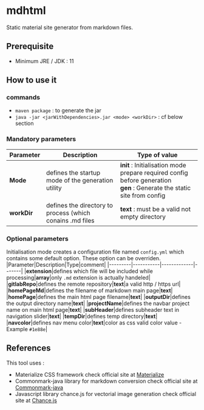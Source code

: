 # mdhtml
Static material site generator from markdown files.
## Prerequisite
- Minimum JRE / JDK : 11
## How to use it
### commands
- `maven package` : to generate the jar
- `java -jar <jarWithDependencies>.jar <mode> <workDir>` : cf below section
### Mandatory parameters
|Parameter|Description|Type of value|
|-----------|-------------------------------------------------------|----------------------------------------------------------------------------------------------------------------------------|
|**Mode**   |defines the startup mode of the generation utility     |**init** : Initialisation mode prepare required config before generation<br/>**gen** :  Generate the static site from config|
|**workDir**|defines the directory to process (which conains .md files|**text** : must be a valid not empty directory                                                                       |

### Optional parameters
Initialisation mode creates a configuration file named `config.yml` which contains some default option. These option can be overriden.
|Parameter|Description|Type|comment|
|---------|-----------|-------------|-------|
|**extension**|defines which file will be included while processing|**array**|only `.md` extension is actually handeled|
|**gitlabRepo**|defines the remote repository|**text**|a valid http / https url|
|**homePageMd**|defines the filename of markdown main page|**text**|
|**homePage**|defines the main html page filename|**text**|
|**outputDir**|defines the output directory name|**text**|
|**projectName**|defines the navbar project name on main html page|**text**|
|**subHeader**|defines subheader text in navigation slider|**text**|
|**tempDir**|defines temp directory|**text**|
|**navcolor**|defines nav menu color|**text**|color as css valid color value - Example `#1e88e`|
## References
This tool uses : 
- Materialize CSS framework check official site at [Materialize](https://materializecss.com/)
- Commonmark-java library for markdown conversion check official site at [Commonmark-java](https://github.com/atlassian/commonmark-java)
- Javascript library chance.js for vectorial image generation check official site at [Chance.js](https://chancejs.com/)
